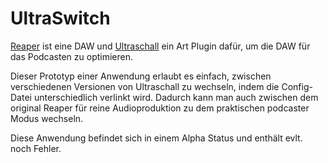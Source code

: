 # UltraSwitch
[Reaper](https://www.reaper.fm/) ist eine DAW und [Ultraschall](https://ultraschall.fm/) ein Art Plugin dafür, um die DAW für das Podcasten zu optimieren. 

Dieser Prototyp einer Anwendung erlaubt es einfach, zwischen verschiedenen Versionen von Ultraschall zu wechseln, indem die Config-Datei unterschiedlich verlinkt wird. Dadurch kann man auch zwischen dem original Reaper für reine Audioproduktion zu dem praktischen podcaster Modus wechseln. 

Diese Anwendung befindet sich in einem Alpha Status und enthält evlt. noch Fehler.
